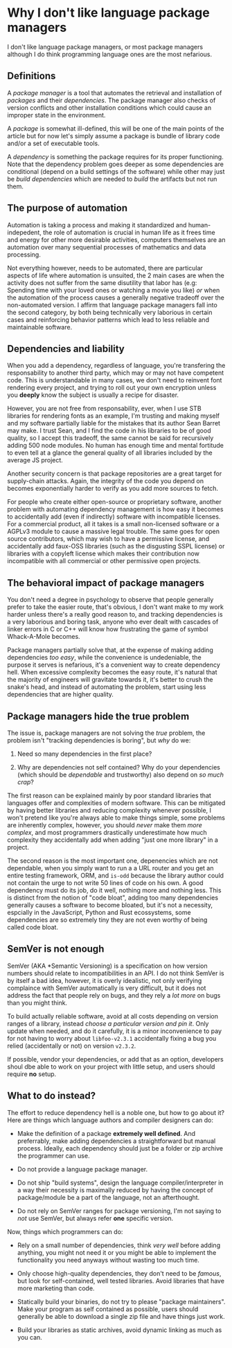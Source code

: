 # Why I don't like language package managers

I don't like language package managers, or most package managers although I do think programming language ones are
the most nefarious.

## Definitions

A *package manager* is a tool that automates the retrieval and installation of *packages* and their *dependencies*. The
package manager also checks of version conflicts and other installation conditions which could cause an improper state
in the environment.

A *package* is somewhat ill-defined, this will be one of the main points of the article but for now let's simply assume
a package is bundle of library code and/or a set of executable tools.

A *dependency* is something the package requires for its proper functioning. Note that the dependency problem goes
deeper as some dependencies are conditional (depend on a build settings of the software) while other may just be *build
dependencies* which are needed to *build* the artifacts but not run them.

## The purpose of automation

Automation is taking a process and making it standardized and human-indepedent, the role of automation is crucial in
human life as it frees time and energy for other more desirable activities, computers themselves are an automation over
many sequential processes of mathematics and data processing.

Not everything however, needs to be automated, there are particular aspects of life where automation is unsuited, the 2
main cases are when the activity does not suffer from the same disutility that labor has (e.g: Spending time with your loved
ones or watching a movie you like) *or* when the automation of the process causes a generally negative tradeoff
over the non-automated version. I affirm that language package managers fall into the second category, by both being
technically very laborious in certain cases and reinforcing behavior patterns which lead to less reliable and
maintainable software.

## Dependencies and liability

When you add a dependency, regardless of language, you're transfering the responsability to another third party, which
may or may not have competent code. This is understandable in many cases, we don't need to reinvent font rendering every
project, and trying to roll out your own encryption unless you **deeply** know the subject is usually a recipe for
disaster.

However, you are not free from responsability, ever, when I use STB libraries for rendering fonts as an example, I'm
trusting and making myself and my software partially liable for the mistakes that its author Sean Barret may make. I
trust Sean, and I find the code in his libraries to be of good quality, so I accept this tradeoff, the same cannot be
said for recursively adding 500 node modules. No human has enough time and mental fortitude to even tell at a glance the
general quality of all libraries included by the average JS project.

Another security concern is that package repositories are a great target for supply-chain attacks. Again, the integrity of
the code you depend on becomes exponentially harder to verify as you add more sources to fetch.

For people who create either open-source or proprietary software, another problem with automating dependency management
is how easy it becomes to accidentally add (even if indirectly) software with incompatible licenses. For a commercial
product, all it takes is a small non-licensed software or a AGPLv3 module to cause a massive legal trouble. The same
goes for open source contributors, which may wish to have a permissive license, and accidentally add faux-OSS libraries
(such as the disgusting SSPL license) or libraries with a copyleft license which makes their contribution now
incompatible with all commercial or other permissive open projects.


## The behavioral impact of package managers

You don't need a degree in psychology to observe that people generally prefer to take the easier route, that's obvious,
I don't want make to my work harder unless there's a really good reason to, and tracking dependencies is a very
laborious and boring task, anyone who ever dealt with cascades of linker errors in C or C++ will know how frustrating
the game of symbol Whack-A-Mole becomes.

Package managers partially solve that, at the expense of making adding dependencies *too easy*, while the convenience is
undedeniable, the purpose it serves is nefarious, it's a convenient way to create dependency hell. When excessive
complexity becomes the easy route, it's natural that the majority of engineers will gravitate towards it, it's better to
crush the snake's head, and instead of automating the problem, start using less dependencies that are higher quality.

## Package managers hide the true problem

The issue is, package managers are not solving the *true* problem, the problem isn't "tracking dependencies is boring",
but *why* do we:

1. Need so many dependencies in the first place?

2. Why are dependencies not self contained? Why do your dependencies (which should be *dependable* and trustworthy)
   also depend on *so much crap*?

The first reason can be explained mainly by poor standard libraries that languages offer and complexities of modern
software. This can be mitigated by having better libraries and reducing complexity whenever possible, I won't pretend
like you're always able to make things simple, some problems are inherently complex, however, you should *never* make
them *more complex*, and most programmers drastically underestimate how much complexity they accidentally add when
adding "just one more library" in a project.

The second reason is the most important one, depenencies which are not dependable, when you simply want to run a a URL
router and you get an entire testing framework, ORM, and `is-odd` because the library author could not contain the urge
to not write 50 lines of code on his own. A good dependency must do its job, do it well, nothing more and nothing less.
This is distinct from the notion of "code bloat", adding too many dependencies generally causes a software to become
bloated, but it's not a necessity, espcially in the JavaScript, Python and Rust ecossystems, some dependencies are so
extremely tiny they are not even worthy of being called code bloat.

## SemVer is not enough

SemVer (AKA *Semantic Versioning) is a specification on how version numbers should relate to incompatibilities in an
API. I do not think SemVer is by itself a bad idea, however, it is overly idealistic, not only verifying complaince with
SemVer automatically is very difficult, but it does not address the fact that people rely on bugs, and they rely a *lot
more* on bugs than you might think.

To build actually reliable software, avoid at all costs depending on version ranges of a library, instead *choose a
particular version and pin it*. Only update when needed, and do it carefully, it is a minor inconvenience to pay for not
having to worry about `libfoo-v2.3.1` accidentally fixing a bug you relied (accidentally or not) on version `v2.3.2`.

If possible, vendor your dependencies, or add that as an option, developers shoul dbe able to work on your project with
little setup, and users should require **no** setup.

## What to do instead?

The effort to reduce dependency hell is a noble one, but how to go about it? Here are things which language authors and
compiler designers can do:

- Make the definition of a package **extremely well defined**. And preferrably, make adding dependencies a
  straightforward but manual process. Ideally, each dependency should just be a folder or zip archive the programmer
  can use.
  
- Do not provide a language package manager.

- Do not ship "build systems", design the language compiler/interpreter in a way their necessity is maximally reduced
  by having the concept of package/module be a part of the language, not an afterthought.
  
- Do not rely on SemVer ranges for package versioning, I'm not saying to *not* use SemVer, but always refer **one**
  specific version.

Now, things which programmers can do:
 
- Rely on a small number of dependencies, think *very well* before adding anything, you might not need it or you might
  be able to implement the functionality you need anyways without wasting too much time.
 
- Only choose high-quality dependencies, they don't need to be *famous*, but look for self-contained, well tested
  libraries. Avoid libraries that have more marketing than code.

- Statically build your binaries, do not try to please "package maintainers". Make your program as self contained as
  possible, users should generally be able to download a single zip file and have things just work.
  
- Build your libraries as static archives, avoid dynamic linking as much as you can.

